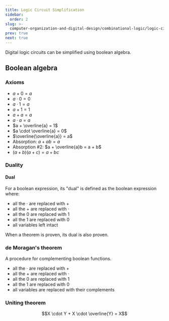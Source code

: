 ```yaml
---
title: Logic Circuit Simplification
sidebar:
  order: 2
slug: >-
  computer-organization-and-digital-design/combinational-logic/logic-circuit-simplification
prev: true
next: true
---
```


Digital logic circuits can be simplified using boolean algebra.

## Boolean algebra

### Axioms

- $a + 0 = a$
- $a \cdot 0 = 0$
- $a \cdot 1 = a$
- $a + 1 = 1$
- $a + a = a$
- $a \cdot a = a$
- $a + \overline{a} = 1$
- $a \cdot \overline{a} = 0$
- $\overline{\overline{a}} = a$
- Absorption: $a + ab = a$
- Absorption #2: $a + \overline{a}b = a + b$
- $(a + b)(a + c) = a + bc$

### Duality

#### Dual

For a boolean expression, its "dual" is defined as the boolean expression where:

- all the $\cdot$ are replaced with $+$
- all the $+$ are replaced with $\cdot$
- all the $0$ are replaced with $1$
- all the $1$ are replaced with $0$
- all variables left intact

When a theorem is proven, its dual is also proven.

### de Moragan's theorem

A procedure for complementing boolean functions.

- all the $\cdot$ are replaced with $+$
- all the $+$ are replaced with $\cdot$
- all the $0$ are replaced with $1$
- all the $1$ are replaced with $0$
- all variables are replaced with their complements

### Uniting theorem

```math
X \cdot Y + X \cdot \overline{Y} = X
```
